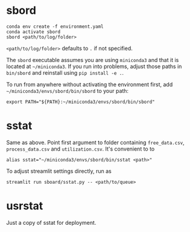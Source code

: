 # sbord

```
conda env create -f environment.yaml
conda activate sbord
sbord <path/to/log/folder>
```

`<path/to/log/folder>` defaults to `.` if not specified.

The `sbord` executable assumes you are using `miniconda3` and that it is
located at `~/miniconda3`. If you run into problems, adjust those paths in
`bin/sbord` and reinstall using `pip install -e .`.

To run from anywhere without activating the environment first, add
`~/miniconda3/envs/sbord/bin/sbord` to your path:

```
export PATH="${PATH}:~/miniconda3/envs/sbord/bin/sbord"
```

# sstat

Same as above. Point first argument to folder containing `free_data.csv`,
`process_data.csv` and `utilization.csv`. It's convenient to to

```
alias sstat="~/miniconda3/envs/sbord/bin/sstat <path>"
```

To adjust streamlit settings directly, run as

```
streamlit run sboard/sstat.py -- <path/to/queue>
```

# usrstat

Just a copy of sstat for deployment.
